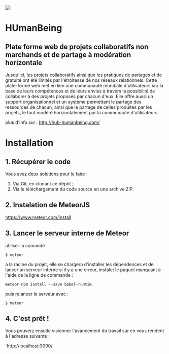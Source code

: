 ![](http://img15.hostingpics.net/pics/421242aquarelleHUBV1.gif)

HUmanBeing
==========

## Plate forme web de projets collaboratifs non marchands et de partage à modération horizontale

Jusqu'ici, les projets collaboratifs ainsi que les pratiques de partages et de gratuité ont été limités par l'étroitesse de nos réseaux relationnels. Cette plate-forme web met en lien une communauté mondiale d'utilisateurs sur la base de leurs compétences et de leurs envies à travers la possibilité de collaborer à des projets proposés par chacun d'eux. Elle offre aussi un support organisationnel et un système permettant le partage des ressources de chacun, ainsi que le partage de celles produites par les projets, le tout modéré horizontalement par la communauté d'utilisateurs.

plus d'info sur : http://hub-humanbeing.com/
# Installation
## 1. Récupérer le code
Vous avez deux solutions pour le faire :

1. Via Git, en clonant ce dépôt ;
2. Via le téléchargement du code source en une archive ZIP.

## 2. Instalation de MeteorJS
   https://www.meteor.com/install
   
## 3. Lancer le serveur interne de Meteor
   utiliser la comande
   
    $ meteor
    
à la racine du projet, elle se chargera d'installer les dépendences et de lancer un serveur interne
si il y a une erreur, instalet le paquet manquant à l'aide de la ligne de commande  :

    meteor npm install --save babel-runtim
    
puis relancer le serveur avec :

    $ meteor
## 4. C'est prêt !

Vous pouverz ensuite visionner l'avancement du travail sur en vous rendent à l'adresse suivante :
        
 `http://localhost:3000/
   
   
